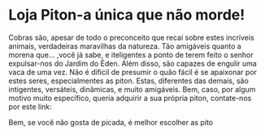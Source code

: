# Loja Piton-a única que não morde!
Cobras são, apesar de todo o preconceito que recaí sobre estes incríveis animais, verdadeiras maravilhas da natureza. Tão amigáveis quanto a morena que... ,você já sabe, e iteligentes a ponto de terem feito o senhor expulsar-nos do Jardim do Éden. Além disso, são capazes de engulir uma vaca de uma vez. Não é dificil de presumir o quão fácil é se apaixonar por estes seres, especialmentes as piton. Estas, diferentes das demais, são intigentes, versáteis, dinâmicas, e muito amigáveis. Bem, caso, por algum motivo muito específico, queria adquirir a sua própria piton, contate-nos por este link:

Bem, se você não gosta de picada, é melhor escolher as pito